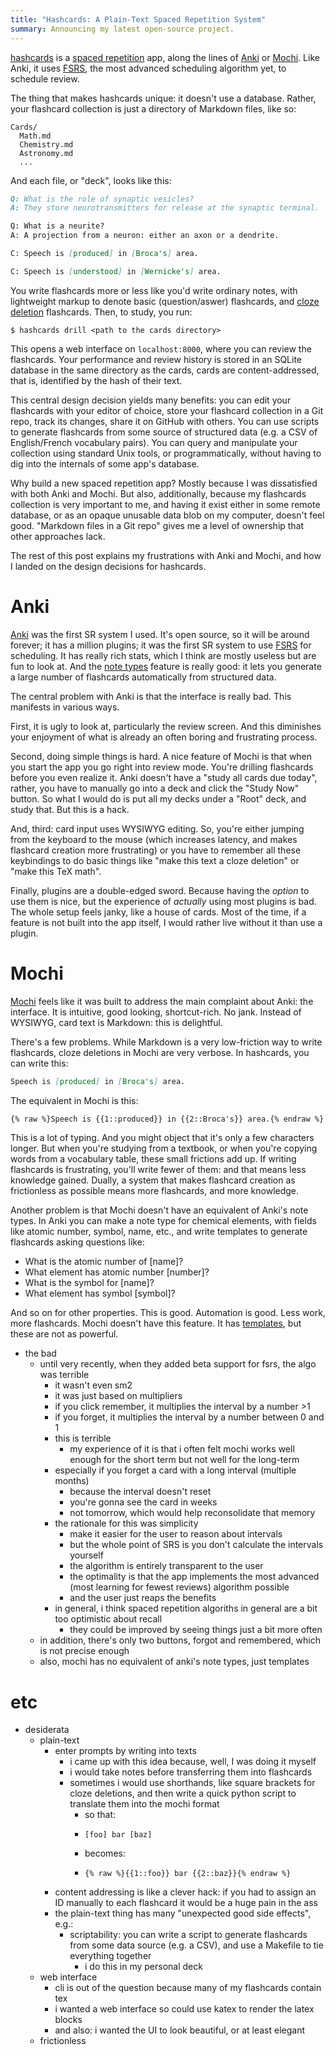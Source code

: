 ```yaml
---
title: "Hashcards: A Plain-Text Spaced Repetition System"
summary: Announcing my latest open-source project.
---
```


[hashcards] is a [spaced repetition][sr] app, along the lines of [Anki] or [Mochi]. Like Anki, it uses [FSRS], the most advanced scheduling algorithm yet, to schedule review.

The thing that makes hashcards unique: it doesn't use a database. Rather, your flashcard collection is just a directory of Markdown files, like so:

```
Cards/
  Math.md
  Chemistry.md
  Astronomy.md
  ...
```

And each file, or "deck", looks like this:

```md
Q: What is the role of synaptic vesicles?
A: They store neurotransmitters for release at the synaptic terminal.

Q: What is a neurite?
A: A projection from a neuron: either an axon or a dendrite.

C: Speech is [produced] in [Broca's] area.

C: Speech is [understood] in [Wernicke's] area.
```

You write flashcards more or less like you'd write ordinary notes, with lightweight markup to denote basic (question/aswer) flashcards, and [cloze deletion][cl] flashcards. Then, to study, you run:

```
$ hashcards drill <path to the cards directory>
```

This opens a web interface on `localhost:8000`, where you can review the flashcards. Your performance and review history is stored in an SQLite database in the same directory as the cards, cards are content-addressed, that is, identified by the hash of their text.

This central design decision yields many benefits: you can edit your flashcards with your editor of choice, store your flashcard collection in a Git repo, track its changes, share it on GitHub with others. You can use scripts to generate flashcards from some source of structured data (e.g. a CSV of English/French vocabulary pairs). You can query and manipulate your collection using standard Unix tools, or programmatically, without having to dig into the internals of some app's database.

Why build a new spaced repetition app? Mostly because I was dissatisfied with both Anki and Mochi. But also, additionally, because my flashcards collection is very important to me, and having it exist either in some remote database, or as an opaque unusable data blob on my computer, doesn't feel good. "Markdown files in a Git repo" gives me a level of ownership that other approaches lack.

The rest of this post explains my frustrations with Anki and Mochi, and how I landed on the design decisions for hashcards.

# Anki

[Anki] was the first SR system I used. It's open source, so it will be around forever; it has a million plugins; it was the first SR system to use [FSRS] for scheduling. It has really rich stats, which I think are mostly useless but are fun to look at. And the [note types][nt] feature is really good: it lets you generate a large number of flashcards automatically from structured data.

The central problem with Anki is that the interface is really bad. This manifests in various ways.

First, it is ugly to look at, particularly the review screen. And this diminishes your enjoyment of what is already an often boring and frustrating process.

Second, doing simple things is hard. A nice feature of Mochi is that when you start the app you go right into review mode. You're drilling flashcards before you even realize it. Anki doesn't have a "study all cards due today", rather, you have to manually go into a deck and click the "Study Now" button. So what I would do is put all my decks under a "Root" deck, and study that. But this is a hack.

And, third: card input uses WYSIWYG editing. So, you're either jumping from the keyboard to the mouse (which increases latency, and makes flashcard creation more frustrating) or you have to remember all these keybindings to do basic things like "make this text a cloze deletion" or "make this TeX math".

Finally, plugins are a double-edged sword. Because having the _option_ to use them is nice, but the experience of _actually_ using most plugins is bad. The whole setup feels janky, like a house of cards. Most of the time, if a feature is not built into the app itself, I would rather live without it than use a plugin.

# Mochi

[Mochi] feels like it was built to address the main complaint about Anki: the interface. It is intuitive, good looking, shortcut-rich. No jank. Instead of WYSIWYG, card text is Markdown: this is delightful.

There's a few problems. While Markdown is a very low-friction way to write flashcards, cloze deletions in Mochi are very verbose. In hashcards, you can write this:

```md
Speech is [produced] in [Broca's] area.
```

The equivalent in Mochi is this:

```md
{% raw %}Speech is {{1::produced}} in {{2::Broca's}} area.{% endraw %}
```

This is a lot of typing. And you might object that it's only a few characters longer. But when you're studying from a textbook, or when you're copying words from a vocabulary table, these small frictions add up. If writing flashcards is frustrating, you'll write fewer of them: and that means less knowledge gained. Dually, a system that makes flashcard creation as frictionless as possible means more flashcards, and more knowledge.

Another problem is that Mochi doesn't have an equivalent of Anki's note types. In Anki you can make a note type for chemical elements, with fields like atomic number, symbol, name, etc., and write templates to generate flashcards asking questions like:

- What is the atomic number of [name]?
- What element has atomic number [number]?
- What is the symbol for [name]?
- What element has symbol [symbol]?

And so on for other properties. This is good. Automation is good. Less work, more flashcards. Mochi doesn't have this feature. It has [templates][mt], but these are not as powerful.

- the bad
  - until very recently, when they added beta support for fsrs, the algo was terrible
    - it wasn't even sm2
    - it was just based on multipliers
    - if you click remember, it multiplies the interval by a number >1
    - if you forget, it multiplies the interval by a number between 0 and 1
    - this is terrible
      - my experience of it is that i often felt mochi works well enough for the short term but not well for the long-term
    - especially if you forget a card with a long interval (multiple months)
      - because the interval doesn't reset
      - you're gonna see the card in weeks
      - not tomorrow, which would help reconsolidate that memory
    - the rationale for this was simplicity
      - make it easier for the user to reason about intervals
      - but the whole point of SRS is you don't calculate the intervals yourself
      - the algorithm is entirely transparent to the user
      - the optimality is that the app implements the most advanced (most learning for fewest reviews) algorithm possible
      - and the user just reaps the benefits
    - in general, i think spaced repetition algoriths in general are a bit too optimistic about recall
      - they could be improved by seeing things just a bit more often
  - in addition, there's only two buttons, forgot and remembered, which is not precise enough
  - also, mochi has no equivalent of anki's note types, just templates

# etc

- desiderata
  - plain-text
    - enter prompts by writing into texts
      - i came up with this idea because, well, I was doing it myself
      - i would take notes before transferring them into flashcards
      - sometimes i would use shorthands, like square brackets for cloze deletions, and then write a quick python script to translate them into the mochi format
        - so that:
        - ```
          [foo] bar [baz]
          ```
        - becomes:
        - ```
          {% raw %}{{1::foo}} bar {{2::baz}}{% endraw %}
          ```
    - content addressing is like a clever hack: if you had to assign an ID manually to each flashcard it would be a huge pain in the ass
    - the plain-text thing has many "unexpected good side effects", e.g.:
      - scriptability: you can write a script to generate flashcards from some data source (e.g. a CSV), and use a Makefile to tie everything together
        - i do this in my personal deck
  - web interface
    - cli is out of the question because many of my flashcards contain tex
    - i wanted a web interface so could use katex to render the latex blocks
    - and also: i wanted the UI to look beautiful, or at least elegant
  - frictionless

[hashcards]: https://github.com/eudoxia0/hashcards
[sr]: /article/effective-spaced-repetition
[Anki]: https://apps.ankiweb.net/
[Mochi]: https://mochi.cards/
[FSRS]: /article/implementing-fsrs-in-100-lines
[cl]: https://docs.ankiweb.net/editing.html#cloze-deletion
[nt]: https://docs.ankiweb.net/getting-started.html#note-types
[mt]: https://mochi.cards/docs/#templates
